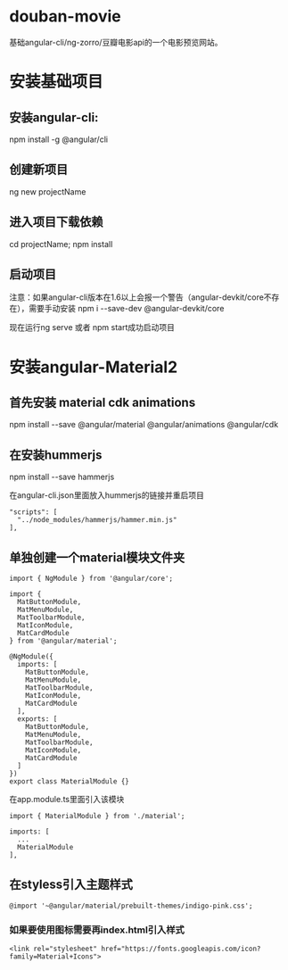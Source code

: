 # douban-movie
基础angular-cli/ng-zorro/豆瓣电影api的一个电影预览网站。

# 安装基础项目

## 安装angular-cli:

npm install -g @angular/cli

## 创建新项目

ng new projectName

## 进入项目下载依赖

cd projectName; npm install

## 启动项目

注意：如果angular-cli版本在1.6以上会报一个警告（angular-devkit/core不存在），需要手动安装 npm i --save-dev @angular-devkit/core

现在运行ng serve 或者 npm start成功启动项目

# 安装angular-Material2

## 首先安装 material cdk animations

npm install --save @angular/material @angular/animations @angular/cdk

## 在安装hummerjs

npm install --save hammerjs

在angular-cli.json里面放入hummerjs的链接并重启项目

```
"scripts": [
  "../node_modules/hammerjs/hammer.min.js"
],
```

## 单独创建一个material模块文件夹

```
import { NgModule } from '@angular/core';

import {
  MatButtonModule,
  MatMenuModule,
  MatToolbarModule,
  MatIconModule,
  MatCardModule
} from '@angular/material';

@NgModule({
  imports: [
    MatButtonModule,
    MatMenuModule,
    MatToolbarModule,
    MatIconModule,
    MatCardModule
  ],
  exports: [
    MatButtonModule,
    MatMenuModule,
    MatToolbarModule,
    MatIconModule,
    MatCardModule
  ]
})
export class MaterialModule {}
```

在app.module.ts里面引入该模块

```
import { MaterialModule } from './material';

imports: [
  ...
  MaterialModule
],
```

## 在styless引入主题样式

```
@import '~@angular/material/prebuilt-themes/indigo-pink.css';
```

### 如果要使用图标需要再index.html引入样式

```
<link rel="stylesheet" href="https://fonts.googleapis.com/icon?family=Material+Icons">
```
